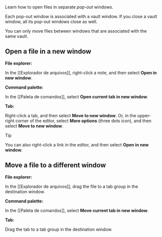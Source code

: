 Learn how to open files in separate _pop-out_ windows.

Each pop-out window is associated with a vault window. If you close a vault window, all its pop-out windows close as well.

You can only move files between windows that are associated with the same vault.

## Open a file in a new window

**File explorer:**

In the [[Explorador de arquivos]], right-click a note, and then select **Open in new window**.

**Command palette:**

In the [[Paleta de comandos]], select **Open current tab in new window**.

**Tab:**

Right-click a tab, and then select **Move to new window**. Or, in the upper-right corner of the editor, select **More options** (three dots icon), and then select **Move to new window**.

> [!tip]
> You can also right-click a link in the editor, and then select **Open in new window**.

## Move a file to a different window

**File explorer:**

In the [[Explorador de arquivos]], drag the file to a tab group in the destination window.

**Command palette:**

In the [[Paleta de comandos]], select **Move current tab in new window**.

**Tab:**

Drag the tab to a tab group in the destination window.
